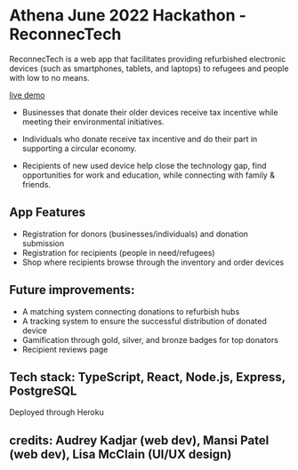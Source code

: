 # Athena June 2022 Hackathon - ReconnecTech

ReconnecTech is a web app that facilitates providing refurbished electronic devices  (such as smartphones, tablets, and laptops) to refugees and people with low to no means. 

[live demo](https://athena-hackathon22-alm100101.herokuapp.com/)

- Businesses that donate their older devices receive tax incentive while meeting their environmental initiatives.


- Individuals who donate receive tax incentive and do their part in supporting a circular economy.


- Recipients of new used device help close the technology gap, find opportunities for work and education, while connecting with family & friends.


## App Features
- Registration for donors (businesses/individuals) and donation submission
- Registration for recipients (people in need/refugees)
- Shop where recipients browse through the inventory and order devices 


## Future improvements:
- A matching system connecting donations to refurbish hubs
- A tracking system to ensure the successful distribution of donated device
- Gamification through gold, silver, and bronze badges for top donators
- Recipient reviews page

## Tech stack: TypeScript, React, Node.js, Express, PostgreSQL 
Deployed through Heroku

## credits: Audrey Kadjar (web dev), Mansi Patel (web dev), Lisa McClain (UI/UX design)
